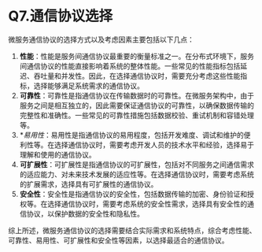 # Q7.通信协议选择

微服务通信协议的选择方式以及考虑因素主要包括以下几点：

1. **性能**：性能是服务间通信协议最重要的衡量标准之一。在分布式环境下，服务间通信协议的性能直接影响着系统的整体性能。一些常见的性能指标包括延迟、吞吐量和并发性。因此，在选择通信协议时，需要充分考虑这些性能指标，选择能够满足系统需求的通信协议。
2. **可靠性**：可靠性是指通信协议在传输数据时的可靠性。在微服务架构中，由于服务之间是相互独立的，因此需要保证通信协议的可靠性，以确保数据传输的完整性和准确性。一些常见的可靠性措施包括数据校验、重试机制和容错处理等。
3. **易用性*：易用性是指通信协议的易用程度，包括开发难度、调试和维护的便利性等。在选择通信协议时，需要考虑开发人员的技术水平和经验，选择易于理解和使用的通信协议。
4. **可扩展性**：可扩展性是指通信协议的可扩展性，包括对不同服务之间通信需求的适应能力、对未来技术发展的适应性等。在选择通信协议时，需要考虑系统的扩展需求，选择具有可扩展性的通信协议。
5. **安全性**：安全性是指通信协议的安全性，包括数据传输的加密、身份验证和授权等。在选择通信协议时，需要考虑系统的安全性需求，选择具有安全性的通信协议，以保护数据的安全性和隐私性。

综上所述，微服务通信协议的选择需要结合实际需求和系统特点，综合考虑性能、可靠性、易用性、可扩展性和安全性等因素，以选择最适合的通信协议。